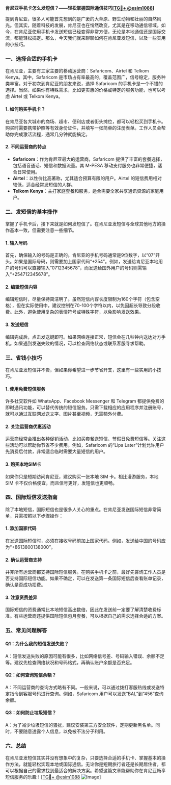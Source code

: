**肯尼亚手机卡怎么发短信？——轻松掌握国际通信技巧[[TG💪+ @esim1088](https://t.me/s/esim1088)]**

提到肯尼亚，很多人可能首先想到的是广袤的大草原、野生动物和壮丽的自然风光。但其实，随着科技的发展，肯尼亚也在悄然改变，尤其是在移动通信领域。如今，在肯尼亚使用手机卡发送短信已经变得非常方便，无论是本地通信还是国际交流，都能轻松搞定。那么，今天我们就来聊聊如何在肯尼亚发短信，以及一些实用的小技巧。

### **一、选择合适的手机卡**

在肯尼亚，主要有三家主要的移动运营商：Safaricom、Airtel 和 Telkom Kenya。其中，Safaricom 是市场占有率最高的，覆盖范围广，信号稳定，服务种类丰富。对于初次到肯尼亚的朋友来说，选择 Safaricom 的手机卡是一个不错的选择。当然，如果你有特殊需求，比如更实惠的价格或特定的服务功能，也可以考虑 Airtel 或 Telkom Kenya。

#### **1. 如何购买手机卡？**
在肯尼亚各大城市的商场、超市、便利店或者街头摊位，都可以轻松买到手机卡。购买时需要携带护照等有效身份证件，并填写一张简单的注册表单。工作人员会帮助你完成激活流程，通常几分钟就能搞定。

#### **2. 不同运营商的特点**
- **Safaricom**：作为肯尼亚最大的运营商，Safaricom 提供了丰富的套餐选择，包括语音通话、短信和数据流量。其 M-PESA 移动支付服务也非常便捷，适合日常使用。
- **Airtel**：以性价比高著称，尤其适合预算有限的用户。Airtel 的短信费用相对较低，适合经常发短信的人群。
- **Telkom Kenya**：主打家庭套餐和服务，适合需要全家共享通讯资源的家庭用户。

### **二、发短信的基本操作**

掌握了手机卡后，接下来就是如何发短信了。在肯尼亚发短信与全球其他地方的操作基本一致，但需要注意一些细节。

#### **1. 输入号码**
首先，确保输入的号码是正确的。肯尼亚的手机号码通常是9位数字，以“07”开头。如果是国际号码，则需要加上国家代码“+254”。例如，发送给肯尼亚本地用户的号码可以直接输入“0712345678”，而发送给国外用户的号码则需输入“+254712345678”。

#### **2. 编辑短信内容**
编辑短信时，尽量保持简洁明了。虽然短信内容长度限制为160个字符（包含空格），但在实际使用中，建议控制在70-100个字符以内，以免因超长导致分段收费。此外，避免使用复杂的表情符号或特殊字符，以免影响发送效果。

#### **3. 发送短信**
编辑完成后，点击发送键即可。如果网络连接正常，短信会在几秒钟内送达对方手机。如果遇到发送失败的情况，可以检查网络状态或联系客服寻求帮助。

### **三、省钱小技巧**

在肯尼亚发短信并不贵，但如果你希望进一步节省开支，这里有一些实用的小技巧。

#### **1. 使用免费短信服务**
许多社交软件如 WhatsApp、Facebook Messenger 和 Telegram 都提供免费的即时通讯功能，可以替代传统的短信服务。只需下载相应的应用程序并注册账号，就可以通过互联网发送文字、图片甚至视频，无需额外付费。

#### **2. 关注运营商优惠活动**
运营商经常会推出各种促销活动，比如买套餐送短信、节假日免费短信等。关注这些活动可以帮助你节省不少费用。例如，Safaricom 的“Lipa Later”计划允许用户先消费后付款，非常适合临时需要大量短信的用户。

#### **3. 购买本地SIM卡**
如果你只是短期访问肯尼亚，建议购买一张本地 SIM 卡。相比漫游服务，本地 SIM 卡不仅价格便宜，而且信号更好，发短信也更顺畅。

### **四、国际短信发送指南**

除了本地短信，国际短信也是很多人关心的重点。在肯尼亚发送国际短信非常简单，只需按照以下步骤操作：

#### **1. 添加国家代码**
在发送国际短信时，必须在接收号码前加上国家代码。例如，发送给中国的号码应为“+8613800138000”。

#### **2. 确认运营商支持**
并非所有运营商都支持国际短信服务。在购买手机卡之前，最好先咨询工作人员是否支持国际短信功能。如果不确定，可以在发送第一条国际短信后查看账单记录，确认是否成功扣费。

#### **3. 注意资费差异**
国际短信的资费通常比本地短信高出数倍，因此在发送前一定要了解清楚收费标准。有些运营商还提供国际短信包月套餐，可以根据自己的需求选择合适的方案。

### **五、常见问题解答**

#### **Q1：为什么我的短信发送失败？**
A：短信发送失败的原因可能有很多，比如网络信号差、号码输入错误、余额不足等。建议先检查网络状况和号码格式，再确认账户余额是否充足。

#### **Q2：如何查询短信余额？**
A：不同运营商的查询方式略有不同。一般来说，可以通过拨打客服热线或发送特定指令到客服号码进行查询。例如，Safaricom 用户可以发送“BAL”到“456”查询余额。

#### **Q3：如何防止垃圾短信？**
A：为了减少垃圾短信的骚扰，建议安装第三方安全软件，定期更新黑名单。同时，不要随意透露个人信息，以免被不法分子利用。

### **六、总结**

在肯尼亚发短信其实并没有想象中的复杂，只要选择合适的手机卡、掌握基本的操作方法，就能轻松实现本地或国际通信。无论你是短期旅行者还是长期居住者，都可以根据自己的需求找到最适合的解决方案。希望这篇文章能帮助你在肯尼亚畅享短信服务的乐趣！[[TG💪+ @esim1088](https://t.me/s/esim1088) ![Image](https://i.postimg.cc/4NQfJmqS/Snipaste-2025-05-13-00-14-12.png)]